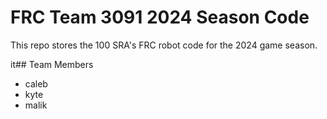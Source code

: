# FRC Team 3091 2024 Season Code

This repo stores the 100 SRA's FRC robot code for the 2024 game season.

it## Team Members
- caleb
- kyte 
- malik